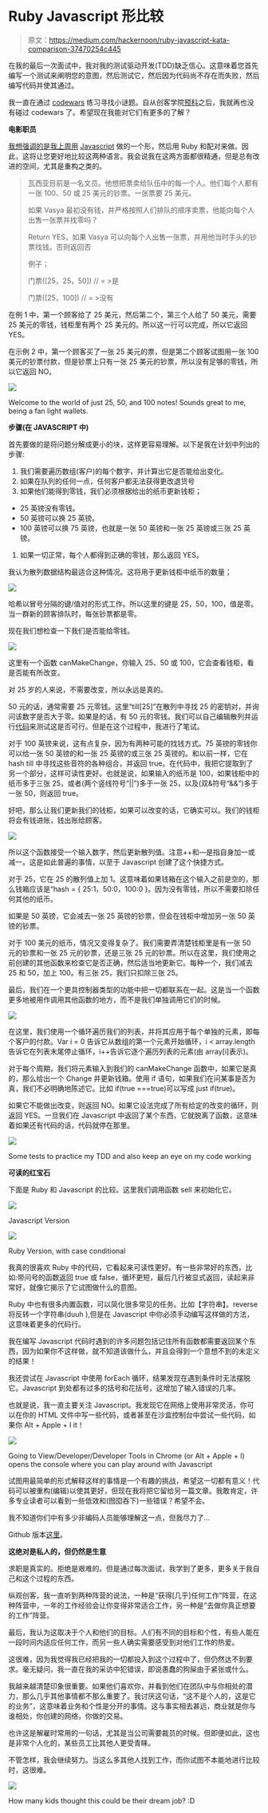 # Ruby Javascript 形比较

> 原文：<https://medium.com/hackernoon/ruby-javascript-kata-comparison-37470254c445>

在我的最后一次面试中，我对我的测试驱动开发(TDD)缺乏信心。这意味着您首先编写一个测试来阐明您的意图，然后测试它，然后因为代码尚不存在而失败，然后编写代码并使其通过。

我一直在通过 [codewars](https://www.codewars.com/) 练习寻找小谜题。自从创客学院[预科](https://thep-log.blogspot.co.uk/2017/07/the-makers-academy-pre-course.html)之后，我就再也没有碰过 codewars 了。希望现在我能对它们有更多的了解？

**电影职员**

[我想强调的是我上周用](https://www.codewars.com/kata/555615a77ebc7c2c8a0000b8/train/javascript) [Javascript](https://hackernoon.com/tagged/javascript) 做的一个形，然后用 Ruby 和配对来做。因此，这将让您更好地比较这两种语言。我会说我在这两方面都很精通，但是总有改进的空间，尤其是重构之类的。

> 瓦西亚目前是一名文员。他想把票卖给队伍中的每一个人。他们每个人都有一张 100、50 或 25 美元的钞票。一张票要 25 美元。
> 
> 如果 Vasya 最初没有钱，并严格按照人们排队的顺序卖票，他能向每个人出售一张票并找零吗？
> 
> Return YES，如果 Vasya 可以向每个人出售一张票，并用他当时手头的钞票找钱。否则返回否
> 
> 例子；
> 
> 门票([25，25，50]) // = >是
> 
> 门票([25，100]) // = >没有

在例 1 中，第一个顾客给了 25 美元，然后第二个，第三个人给了 50 美元，需要 25 美元的零钱，钱柜里有两个 25 美元的。所以这一行可以完成，所以它返回 YES。

在示例 2 中，第一个顾客买了一张 25 美元的票，但是第二个顾客试图用一张 100 美元的钞票付款，但是钞票上只有一张 25 美元的钞票，所以没有足够的零钱，所以它返回 NO。

![](img/2d0f1967e18e403b950463eebabc2471.png)

Welcome to the world of just 25, 50, and 100 notes! Sounds great to me, being a fan light wallets.

**步骤(在 JAVASCRIPT 中)**

首先要做的是将问题分解成更小的块，这样更容易理解。以下是我在计划中列出的步骤:

1.  我们需要遍历数组(客户)的每个数字，并计算出它是否能给出变化。
2.  如果在队列的任何一点，任何客户都无法获得更改退货号
3.  如果他们能得到零钱，我们必须根据给出的纸币更新钱柜；

*   25 英镑没有零钱。
*   50 英镑可以换 25 英镑。
*   100 英镑可以换 75 英镑，也就是一张 50 英镑和一张 25 英镑或三张 25 英镑。

1.  如果一切正常，每个人都得到正确的零钱，那么返回 YES。

我认为散列数据结构最适合这种情况。这将用于更新钱柜中纸币的数量；

![](img/8c35350ab5cebcd8fbe4cb44081daa8d.png)

哈希以冒号分隔的键/值对的形式工作。所以这里的键是 25，50，100，值是零。当一群新的顾客排队时，每张钞票都是零。

现在我们想检查一下我们是否能给零钱。

![](img/62881c10e012585d1be26c12e304c30e.png)

这里有一个函数 canMakeChange，你输入 25、50 或 100，它会查看钱柜，看是否能有所改变。

对 25 岁的人来说，不需要改变，所以永远是真的。

50 元的话，通常需要 25 元零钱。这里“till[25]”在散列中寻找 25 的密钥对，并询问该数字是否大于零。如果是的话，有 50 元的零钱。我们可以自己编辑散列并运行[代码](https://hackernoon.com/tagged/code)来测试这是否可行。但是在这个过程中，我进行了笔试。

对于 100 英镑来说，这有点复杂，因为有两种可能的找钱方式。75 英镑的零钱你可以给一张 50 英镑的和一张 25 英镑的或三张 25 英镑的。和以前一样，它在 hash till 中寻找这些音符的各种组合，并返回 true。在代码中，我把它提取到了另一个部分，这样可读性更好。也就是说，如果输入的纸币是 100，如果钱柜中的纸币多于三张 25，或者(两个竖线符号“||”)多于一张 25，以及(双&符号“&&”)多于一张 50，则返回 true。

好吧，那么让我们更新我们的钱柜，如果可以改变的话，它确实可以。我们的钱柜将会有钱进账，钱出账给顾客。

![](img/365e909814c95ec86b032618c0f7c168.png)

所以这个函数接受一个输入数字，然后更新散列值。注意++和—是指自身加一或减一。这是如此普遍的事情，以至于 Javascript 创建了这个快捷方式。

对于 25，它在 25 的散列值上加 1。这意味着如果钱箱在这个输入之前是空的，那么钱箱应该是“hash = { 25:1，50:0，100:0 }。因为没有零钱，所以不需要扣除任何其他的纸币。

如果是 50 英镑，它会减去一张 25 英镑的钞票，但会在钱柜中增加另一张 50 英镑的钞票。

对于 100 美元的纸币，情况又变得复杂了。我们需要弄清楚钱柜里是有一张 50 元的钞票和一张 25 元的钞票，还是三张 25 元的钞票。所以在这里，我们使用之前创建的其他函数来检查它是否正确，然后适当地更新它。每种一个，我们减去 25 和 50，加上 100。有三张 25，我们只扣除三张 25。

最后，我们在一个更具控制器类型的功能中把一切都联系在一起。这是当一个函数更多地被用作调用其他函数的地方，而不是我们单独调用它们的时候。

![](img/477affe331ccfe4159a7890af5765b78.png)

在这里，我们使用一个循环遍历我们的列表，并将其应用于每个单独的元素，即每个客户的付款。Var i = 0 告诉它从数组的第一个元素开始循环，i < array.length 告诉它在列表末尾停止循环，i++告诉它逐个遍历列表的元素(由 array[i]表示)。

对于每个周期，我们将元素输入到我们的 canMakeChange 函数中，如果它是真的，那么给出一个 Change 并更新钱箱。使用 if 语句，如果我们在问某事是否为真，我们不必明确地陈述它。比如 if(true ===true)可以写成 just if(true)。

如果它不能做出改变，则返回 NO。如果它设法完成了所有给定的改变的循环，则返回 YES。一旦我们在 Javascript 中返回了某个东西，它就脱离了函数，这意味着如果还有代码的话，代码就停在那里。

![](img/45d202bd310cc360ae1a31f1094c4429.png)

Some tests to practice my TDD and also keep an eye on my code working

**可读的红宝石**

下面是 Ruby 和 Javascript 的比较。这里我们调用函数 sell 来初始化它。

![](img/28fb53f08871fc716912f0bee45b9a54.png)

Javascript Version

![](img/e9a3b1dc22cd80bf0935baffeba479b4.png)

Ruby Version, with case conditional

我真的很喜欢 Ruby 中的代码，它看起来可读性更好。有一些非常好的东西，比如:带问号的函数返回 true 或 false，循环更短，最后几行被显式返回，读起来非常好，就像它揭示了它试图做什么的意图。

Ruby 中也有很多内置函数，可以简化很多常见的任务。比如【字符串】。reverse 将反转一个字符串(duuh ),但是在 Javascript 中你必须手动编写这样做的方法，这意味着更多的代码行。

我在编写 Javascript 代码时遇到的许多问题包括记住所有函数都需要返回某个东西，因为如果你不这样做，就不知道该做什么，并且会得到一个意想不到的未定义的结果！

我还尝试在 Javascript 中使用 forEach 循环，结果发现在遇到条件时无法摆脱它。Javascript 到处都有过多的括号和花括号，这增加了输入错误的几率。

也就是说，我一直主要关注 Javascript。我发现它在网络上使用非常灵活，你可以在你的 HTML 文件中写一些代码，或者甚至在沙盒控制台中尝试一些代码，如果你 Alt + Apple + I it！

![](img/3eb2ee08135dcfc1fb150f3051832f1f.png)

Going to View/Developer/Developer Tools in Chrome (or Alt + Apple + I) opens the console where you can play around with Javascript

试图用最简单的形式解释这样的事情是一个有趣的挑战，希望这一切都有意义！代码可以被重构(编辑)以使其更好，但现在我将把它留给另一篇文章。我敢肯定，许多专业读者可以看到一些低效和(囫囵吞下)一些错误？希望不会。

我不知道你们中有多少非编码人员能够理解这一点，但我尽力了…

Github 版本[这里](https://github.com/puyanwei/ticket-clerk)。

**这绝对是私人的，但仍然是生意**

求职是真实的。拒绝是艰难的。但是通过每次面试，我学到了更多，更多关于我自己和这个过程的东西。

纵观创客，我一直听到两种阵营的说法，一种是“获得[几乎]任何工作”阵营，在这种阵营中，一年的工作经验会让你变得非常适合工作，另一种是“去做你真正想要的工作”阵营。

最后，我认为这取决于个人和他们的目标。人们有不同的目标和个性，有些人能在一段时间内适应任何工作，而另一些人确实需要感受到对他们工作的热爱。

这很难，因为我觉得我已经把我的一切都投入到这个过程中了，但仍然达不到要求。毫无疑问，我一直在我的采访中犯错误，即说愚蠢的狗屎由于紧张或什么。

我越来越清楚印象很重要。如果他们喜欢你，并看到他们在团队中与你相处的潜力，那么几乎其他事情都不那么重要了。我讨厌这句话，“这不是个人的，这是它的业务”，这意味着业务和个性是分开的事情。这与事实相去甚远，商业就是你与谁相处，你创建的网络，你做的交易。

也许这是解雇时常用的一句话，尤其是当公司需要裁员的时候。但即便如此，这也是非常个人化的，某些员工比其他人更受青睐。

不管怎样，我会继续努力。当这么多其他人找到工作，而你试图不本能地进行比较时，这很难。

![](img/2600ba61766cdf4fff784df3f159492a.png)

How many kids thought this could be their dream job? :D